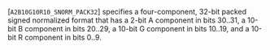 [`A2B10G10R10_SNORM_PACK32`] specifies a four-component,
32-bit packed signed normalized format that has a 2-bit A component in
bits 30..31, a 10-bit B component in bits 20..29, a 10-bit G component
in bits 10..19, and a 10-bit R component in bits 0..9.